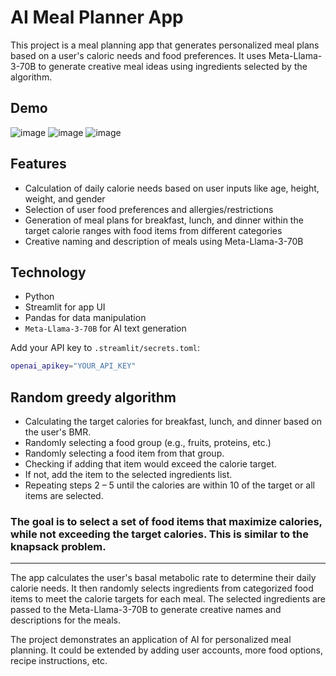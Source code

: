# AI Meal Planner App

This project is a meal planning app that generates personalized meal plans based on a user's caloric needs and food
preferences.
It uses Meta-Llama-3-70B to generate creative meal ideas using ingredients selected by the algorithm.

## Demo

![image](https://github.com/myselfshravan/AI-Meal-Planner/assets/71520844/b33ba708-ded4-467d-8e0a-68f5e47e4b80)
![image](https://github.com/myselfshravan/AI-Meal-Planner/assets/71520844/5d1d86ed-d7f5-46a0-9dfe-42b2d43bae90)
![image](https://github.com/myselfshravan/AI-Meal-Planner/assets/71520844/895511ea-7e07-4c6c-827b-2fa948f47623)

## Features

- Calculation of daily calorie needs based on user inputs like age, height, weight, and gender
- Selection of user food preferences and allergies/restrictions
- Generation of meal plans for breakfast, lunch, and dinner within the target calorie ranges with food items from
  different categories
- Creative naming and description of meals using Meta-Llama-3-70B

## Technology

- Python
- Streamlit for app UI
- Pandas for data manipulation
- `Meta-Llama-3-70B` for AI text generation

Add your API key to `.streamlit/secrets.toml`:

```bash
openai_apikey="YOUR_API_KEY"
```

## Random greedy algorithm

- Calculating the target calories for breakfast, lunch, and dinner based on the user's BMR.
- Randomly selecting a food group (e.g., fruits, proteins, etc.)
- Randomly selecting a food item from that group.
- Checking if adding that item would exceed the calorie target.
- If not, add the item to the selected ingredients list.
- Repeating steps 2 – 5 until the calories are within 10 of the target or all items are selected.

### The goal is to select a set of food items that maximize calories, while not exceeding the target calories. This is similar to the knapsack problem.

---

The app calculates the user's basal metabolic rate to determine their daily calorie needs. It then randomly selects
ingredients from categorized food items to meet the calorie targets for each meal. The selected ingredients are passed
to the Meta-Llama-3-70B to generate creative names and descriptions for the meals.

The project demonstrates an application of AI for personalized meal planning.
It could be extended by adding user accounts, more food options, recipe instructions, etc.
